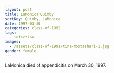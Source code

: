 ```yaml
---
layout: post
title: LaMonica Quimby
sortKey: Quimby, LaMonica
date: 1997-03-30
categories: class-of-1992
tags:
  - infection
images:
  - /assets/class-of-1991/tina-mostashari-1.jpg
gender: female
---
```

LaMonica died of appendicitis on March 30, 1997.
